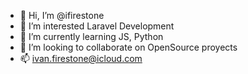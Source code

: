 - 👋 Hi, I’m @ifirestone
- 👀 I’m interested Laravel Development
- 🌱 I’m currently learning JS, Python
- 💞️ I’m looking to collaborate on OpenSource proyects
- 📫 ivan.firestone@icloud.com

